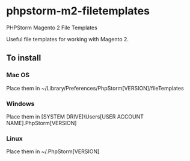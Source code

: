 # phpstorm-m2-filetemplates
PHPStorm Magento 2 File Templates

Useful file templates for working with Magento 2.

## To install

### Mac OS
Place them in ~/Library/Preferences/PhpStorm[VERSION]/fileTemplates

### Windows
Place them in [SYSTEM DRIVE]\Users\[USER ACCOUNT NAME]\.PhpStorm[VERSION]

### Linux
Place them in ~/.PhpStorm[VERSION]
